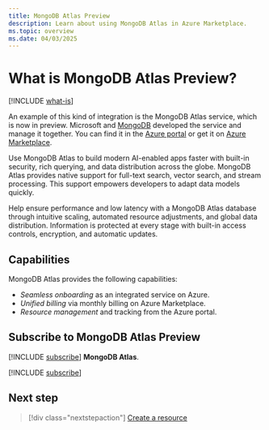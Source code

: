 ```yaml
---
title: MongoDB Atlas Preview
description: Learn about using MongoDB Atlas in Azure Marketplace.
ms.topic: overview
ms.date: 04/03/2025
---
```


# What is MongoDB Atlas Preview?

[!INCLUDE [what-is](../includes/what-is.md)]

An example of this kind of integration is the MongoDB Atlas service, which is now in preview. Microsoft and [MongoDB](https://www.mongodb.com/) developed the service and manage it together. You can find it in the [Azure portal](https://portal.azure.com) or get it on [Azure Marketplace](https://azuremarketplace.microsoft.com/).

Use MongoDB Atlas to build modern AI-enabled apps faster with built-in security, rich querying, and data distribution across the globe. MongoDB Atlas provides native support for full-text search, vector search, and stream processing. This support empowers developers to adapt data models quickly.

Help ensure performance and low latency with a MongoDB Atlas database through intuitive scaling, automated resource adjustments, and global data distribution. Information is protected at every stage with built-in access controls, encryption, and automatic updates.

## Capabilities

MongoDB Atlas provides the following capabilities:

- *Seamless onboarding* as an integrated service on Azure.
- *Unified billing* via monthly billing on Azure Marketplace.
- *Resource management* and tracking from the Azure portal.

## Subscribe to MongoDB Atlas Preview

[!INCLUDE [subscribe](../includes/subscribe.md)] **MongoDB Atlas**.

[!INCLUDE [subscribe](../includes/subscribe-from-azure-portal.md)]

## Next step

> [!div class="nextstepaction"]
> [Create a resource](create.md)
